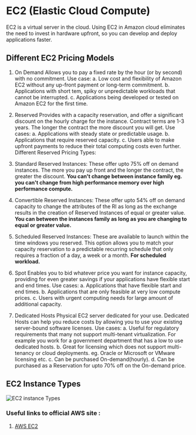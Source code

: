 # EC2 (Elastic Cloud Compute)

EC2 is a virtual server in the cloud. Using EC2 in Amazon cloud eliminates the need to invest in hardware upfront, so you can develop and deploy applications faster.

## Different EC2 Pricing Models

1. On Demand
Allows you to pay a fixed rate by the hour (or by second) with no commitment.
Use case:
    a. Low cost and flexibility of Amazon EC2 without any up-front payment or long-term commitment.
    b. Applications with short tem, spiky or unpredictable workloads that cannot be interrupted.
    c. Applications being developed or tested on Amazon EC2 for the first time.

2. Reserved
Provides with a capacity reservation, and offer a significant discount on the hourly charge for the instance. Contract terms are 1-3 years. The longer the contract the more discount you will get.
Use cases:
    a. Applications with steady state or predictable usage.
    b. Applications that require reserved capacity.
    c. Users able to make upfront payments to reduce their total computing costs even further.
Different Reserved Pricing Types:
1. Standard Reserved Instances: These offer upto 75% off on demand instances. The more you pay up front and the longer the contract, the greater the discount. <b>You can't change between instance family eg. you can't change from high performance memory over high performance compute.</b>
2. Convertible Reserved Instances: These offer upto 54% off on demand capacity to change the attributes of the RI as long as the exchange results in the creation of Reserved Instances of equal or greater value. <b>You can between the instances family as long as you are changing to equal or greater value.</b>
3. Scheduled Reserved Instances: These are available to launch within the time windows you reserved. This option allows you to match your capacity reservation to a predictable recurring schedule that only requires a fraction of a day, a week or a month. <b>For scheduled workload.</b>

3. Spot
Enables you to bid whatever price you want for instance capacity, providing for even  greater savings if your applications have flexible start and end times.
Use cases:
    a. Applications that have flexible start and end times.
    b. Applications that are only feasible at very low compute prices.
    c. Users with urgent computing needs for large amount of additional capacity.

4. Dedicated Hosts
Physical EC2 server dedicated for your use. Dedicated Hosts can help you reduce costs by allowing you to use your existing server-bound software licenses.
Use cases:
    a. Useful for regulatory requirements that many not support multi-tenant virtualization. For example you work for a government department that has a low to use dedicated hosts.
    b. Great for licensing which does not support multi-tenancy or cloud deployments. eg. Oracle or Microsoft or VMware licensing etc.
    c. Can be purchased On-demand(hourly).
    d. Can be purchased as a Reservation for upto 70% off on the On-demand price.

## EC2 Instance Types
![EC2 instance Types]()
### Useful links to official AWS site :

1. [AWS EC2](https://docs.aws.amazon.com/ec2/?id=docs_gateway)